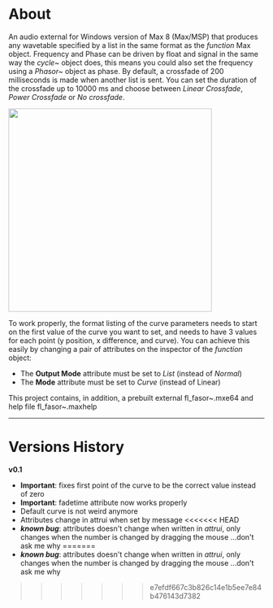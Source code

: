 
# About

An audio external for Windows version of Max 8 (Max/MSP) that produces any wavetable specified by a list in the same format as the *function* Max object. Frequency and Phase can be driven by float and signal in the same way the *cycle~* object does, this means you could also set the frequency using a *Phasor~* object as phase. By default, a crossfade of 200 milliseconds is made when another list is sent. You can set the duration of the crossfade up to 10000 ms and choose between *Linear Crossfade*, *Power Crossfade* or *No crossfade*.

<img src="example/fasordemo.gif" width="400">

To work properly, the format listing of the curve parameters needs to start on the first value of the curve you want to set, and needs to have 3 values for each point (y position, x difference, and curve). You can achieve this easily by changing a pair of attributes on the inspector of the *function* object: 
- The **Output Mode** attribute must be set to *List* (instead of *Normal*)
- The **Mode** attribute must be set to *Curve* (instead of Linear)

This project contains, in addition, a prebuilt external fl_fasor~.mxe64 and help file fl_fasor~.maxhelp

------------------------------------------------------

# Versions History

**v0.1**
- **Important**: fixes first point of the curve to be the correct value instead of zero
- **Important**: fadetime attribute now works properly
- Default curve is not weird anymore
- Attributes change in attrui when set by message
<<<<<<< HEAD
- ***known bug***: attributes doesn't change when written in *attrui*, only changes when the number is changed by dragging the mouse ...don't ask me why
=======
- ***known bug***: attributes doesn't change when written in *attrui*, only changes when the number is changed by dragging the mouse ...don't ask me why
>>>>>>> e7efdf667c3b826c14e1b5ee7e84b476143d7382
